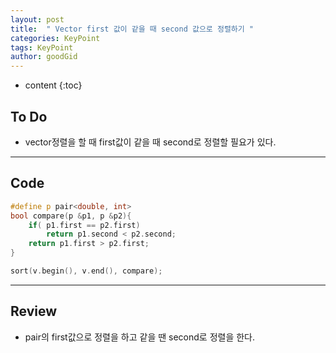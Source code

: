 ```yaml
---
layout: post
title:  " Vector first 값이 같을 때 second 값으로 정렬하기 "
categories: KeyPoint
tags: KeyPoint
author: goodGid
---
```

* content
{:toc}


## To Do

* vector정렬을 할 때 first값이 같을 때 second로 정렬할 필요가 있다.







---


## Code

``` cpp
#define p pair<double, int>
bool compare(p &p1, p &p2){
    if( p1.first == p2.first)
        return p1.second < p2.second;
    return p1.first > p2.first;
}

sort(v.begin(), v.end(), compare);

```


---

## Review

* pair의 first값으로 정렬을 하고 같을 땐 second로 정렬을 한다. 
